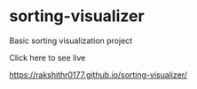 # sorting-visualizer
Basic sorting visualization project

Click here to see live

https://rakshithr0177.github.io/sorting-visualizer/

